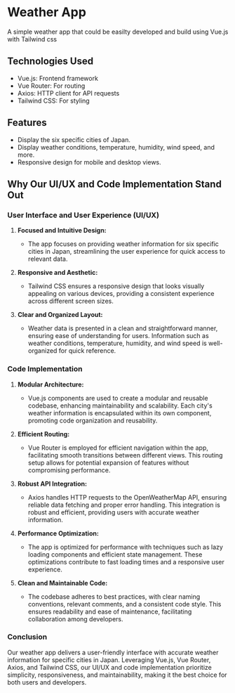 # Weather App

A simple weather app that could be easilty developed and build using Vue.js with Tailwind css

## Technologies Used

- Vue.js: Frontend framework
- Vue Router: For routing
- Axios: HTTP client for API requests
- Tailwind CSS: For styling

## Features

- Display the six specific cities of Japan.
- Display weather conditions, temperature, humidity, wind speed, and more.
- Responsive design for mobile and desktop views.

## Why Our UI/UX and Code Implementation Stand Out

### User Interface and User Experience (UI/UX)

1. **Focused and Intuitive Design:**

   - The app focuses on providing weather information for six specific cities in Japan, streamlining the user experience for quick access to relevant data.

2. **Responsive and Aesthetic:**

   - Tailwind CSS ensures a responsive design that looks visually appealing on various devices, providing a consistent experience across different screen sizes.

3. **Clear and Organized Layout:**
   - Weather data is presented in a clean and straightforward manner, ensuring ease of understanding for users. Information such as weather conditions, temperature, humidity, and wind speed is well-organized for quick reference.

### Code Implementation

1. **Modular Architecture:**

   - Vue.js components are used to create a modular and reusable codebase, enhancing maintainability and scalability. Each city's weather information is encapsulated within its own component, promoting code organization and reusability.

2. **Efficient Routing:**

   - Vue Router is employed for efficient navigation within the app, facilitating smooth transitions between different views. This routing setup allows for potential expansion of features without compromising performance.

3. **Robust API Integration:**

   - Axios handles HTTP requests to the OpenWeatherMap API, ensuring reliable data fetching and proper error handling. This integration is robust and efficient, providing users with accurate weather information.

4. **Performance Optimization:**

   - The app is optimized for performance with techniques such as lazy loading components and efficient state management. These optimizations contribute to fast loading times and a responsive user experience.

5. **Clean and Maintainable Code:**
   - The codebase adheres to best practices, with clear naming conventions, relevant comments, and a consistent code style. This ensures readability and ease of maintenance, facilitating collaboration among developers.

### Conclusion

Our weather app delivers a user-friendly interface with accurate weather information for specific cities in Japan. Leveraging Vue.js, Vue Router, Axios, and Tailwind CSS, our UI/UX and code implementation prioritize simplicity, responsiveness, and maintainability, making it the best choice for both users and developers.
